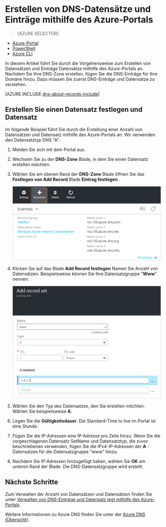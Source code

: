 <properties
   pageTitle="Erstellen einer Datensatzgruppe und Einträge für eine DNS-Zone mit dem Portal Azure | Microsoft Azure"
   description="So erstellen Host-Einträgen für Azure DNS- und Datensätze und Datensätze, die über das Azure-Portal erstellen"
   services="dns"
   documentationCenter="na"
   authors="sdwheeler"
   manager="carmonm"
   editor=""
   tags="azure-resource-manager"/>

<tags
   ms.service="dns"
   ms.devlang="na"
   ms.topic="article"
   ms.tgt_pltfrm="na"
   ms.workload="infrastructure-services"
   ms.date="08/16/2016"
   ms.author="sewhee"/>



# <a name="create-dns-record-sets-and-records-by-using-the-azure-portal"></a>Erstellen von DNS-Datensätze und Einträge mithilfe des Azure-Portals


> [AZURE.SELECTOR]
- [Azure-Portal](dns-getstarted-create-recordset-portal.md)
- [PowerShell](dns-getstarted-create-recordset.md)
- [Azure CLI](dns-getstarted-create-recordset-cli.md)


In diesem Artikel führt Sie durch die Vorgehensweise zum Erstellen von Datensätzen und Einträge Datensätze mithilfe des Azure-Portals an. Nachdem Sie Ihre DNS-Zone erstellen, fügen Sie die DNS-Einträge für Ihre Domäne hinzu. Dazu müssen Sie zuerst DNS-Einträge und Datensätze zu verstehen.

[AZURE.INCLUDE [dns-about-records-include](../../includes/dns-about-records-include.md)]


## <a name="create-a-record-set-and-record"></a>Erstellen Sie einen Datensatz festlegen und Datensatz

Im folgende Beispiel führt Sie durch die Erstellung einer Anzahl von Datensätzen und Datensatz mithilfe des Azure-Portals an. Wir verwenden den Datensatztyp DNS "A".

1. Melden Sie sich mit dem Portal aus.

2. Wechseln Sie zu der **DNS-Zone** Blade, in dem Sie einen Datensatz erstellen möchten.

3. Wählen Sie am oberen Rand der **DNS-Zone** Blade öffnen Sie das **Festlegen von Add Record** Blade **Eintrag festlegen** .

    ![Neuen Datensatzgruppe](./media/dns-getstarted-create-recordset-portal/newrecordset500.png)

4. Klicken Sie auf das Blade **Add Record festlegen** Namen Sie Anzahl von Datensätzen. Beispielsweise können Sie Ihre Datensatzgruppe "**Www**" nennen.

    ![Hinzufügen der Anzahl von Datensätzen](./media/dns-getstarted-create-recordset-portal/addrecordset500.png)

5. Wählen Sie den Typ des Datensatzes, den Sie erstellen möchten. Wählen Sie beispielsweise **A**.

6. Legen Sie die **Gültigkeitsdauer**. Die Standard-Time to live im Portal ist eine Stunde.

7. Fügen Sie die IP-Adressen eine IP-Adresse pro Zeile hinzu. Wenn Sie die vorgeschlagenen Datensatz SetName und Datensatztyp, die zuvor beschriebenen verwenden, fügen Sie die IPv4-IP-Adressen der **A** -Datensatzes für die Datensatzgruppe "www" hinzu.

8. Nachdem Sie IP-Adressen hinzugefügt haben, wählen Sie **OK** am unteren Rand der Blade. Die DNS-Datensatzgruppe wird erstellt.


## <a name="next-steps"></a>Nächste Schritte

Zum Verwalten der Anzahl von Datensätzen und Datensätzen finden Sie unter [Verwalten von DNS-Einträge und Datensatz legt mithilfe des Azure-Portals](dns-operations-recordsets-portal.md).

Weitere Informationen zu Azure DNS finden Sie unter der [Azure DNS (Übersicht)](dns-overview.md).
